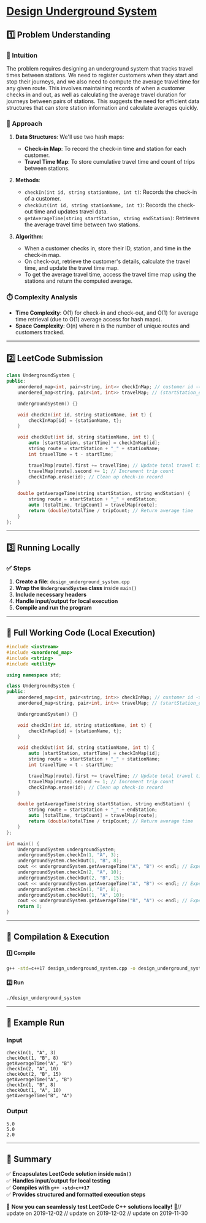 # **[Design Underground System](https://leetcode.com/problems/design-underground-system/description/)**  

## **1️⃣ Problem Understanding**  
### **📌 Intuition**  
The problem requires designing an underground system that tracks travel times between stations. We need to register customers when they start and stop their journeys, and we also need to compute the average travel time for any given route. This involves maintaining records of when a customer checks in and out, as well as calculating the average travel duration for journeys between pairs of stations. This suggests the need for efficient data structures that can store station information and calculate averages quickly.

### **🚀 Approach**  
1. **Data Structures**: We'll use two hash maps:
   - **Check-in Map**: To record the check-in time and station for each customer.
   - **Travel Time Map**: To store cumulative travel time and count of trips between stations.

2. **Methods**:
   - `checkIn(int id, string stationName, int t)`: Records the check-in of a customer.
   - `checkOut(int id, string stationName, int t)`: Records the check-out time and updates travel data.
   - `getAverageTime(string startStation, string endStation)`: Retrieves the average travel time between two stations.

3. **Algorithm**:
   - When a customer checks in, store their ID, station, and time in the check-in map.
   - On check-out, retrieve the customer's details, calculate the travel time, and update the travel time map.
   - To get the average travel time, access the travel time map using the stations and return the computed average.

### **⏱️ Complexity Analysis**  
- **Time Complexity**: O(1) for check-in and check-out, and O(1) for average time retrieval (due to O(1) average access for hash maps).  
- **Space Complexity**: O(n) where n is the number of unique routes and customers tracked.

---  

## **2️⃣ LeetCode Submission**  
```cpp
class UndergroundSystem {
public:
    unordered_map<int, pair<string, int>> checkInMap; // customer id -> (station, time)
    unordered_map<string, pair<int, int>> travelMap; // (startStation_endStation) -> (totalTime, tripCount)

    UndergroundSystem() {}

    void checkIn(int id, string stationName, int t) {
        checkInMap[id] = {stationName, t};
    }

    void checkOut(int id, string stationName, int t) {
        auto [startStation, startTime] = checkInMap[id];
        string route = startStation + "_" + stationName;
        int travelTime = t - startTime;

        travelMap[route].first += travelTime; // Update total travel time
        travelMap[route].second += 1; // Increment trip count
        checkInMap.erase(id); // Clean up check-in record
    }

    double getAverageTime(string startStation, string endStation) {
        string route = startStation + "_" + endStation;
        auto [totalTime, tripCount] = travelMap[route];
        return (double)totalTime / tripCount; // Return average time
    }
};
```  

---  

## **3️⃣ Running Locally**  
### **✅ Steps**  
1. **Create a file**: `design_underground_system.cpp`  
2. **Wrap the `UndergroundSystem` class** inside `main()`  
3. **Include necessary headers**  
4. **Handle input/output for local execution**  
5. **Compile and run the program**  

---  

## **📝 Full Working Code (Local Execution)**  
```cpp
#include <iostream>
#include <unordered_map>
#include <string>
#include <utility>

using namespace std;

class UndergroundSystem {
public:
    unordered_map<int, pair<string, int>> checkInMap; // customer id -> (station, time)
    unordered_map<string, pair<int, int>> travelMap; // (startStation_endStation) -> (totalTime, tripCount)

    UndergroundSystem() {}

    void checkIn(int id, string stationName, int t) {
        checkInMap[id] = {stationName, t};
    }

    void checkOut(int id, string stationName, int t) {
        auto [startStation, startTime] = checkInMap[id];
        string route = startStation + "_" + stationName;
        int travelTime = t - startTime;

        travelMap[route].first += travelTime; // Update total travel time
        travelMap[route].second += 1; // Increment trip count
        checkInMap.erase(id); // Clean up check-in record
    }

    double getAverageTime(string startStation, string endStation) {
        string route = startStation + "_" + endStation;
        auto [totalTime, tripCount] = travelMap[route];
        return (double)totalTime / tripCount; // Return average time
    }
};

int main() {
    UndergroundSystem undergroundSystem;
    undergroundSystem.checkIn(1, "A", 3);
    undergroundSystem.checkOut(1, "B", 8);
    cout << undergroundSystem.getAverageTime("A", "B") << endl; // Expect 5
    undergroundSystem.checkIn(2, "A", 10);
    undergroundSystem.checkOut(2, "B", 15);
    cout << undergroundSystem.getAverageTime("A", "B") << endl; // Expect 5
    undergroundSystem.checkIn(1, "B", 8);
    undergroundSystem.checkOut(1, "A", 10);
    cout << undergroundSystem.getAverageTime("B", "A") << endl; // Expect 2
    return 0;
}
```  

---  

## **🔧 Compilation & Execution**  
#### **1️⃣ Compile**  
```bash
g++ -std=c++17 design_underground_system.cpp -o design_underground_system
```  

#### **2️⃣ Run**  
```bash
./design_underground_system
```  

---  

## **🎯 Example Run**  
### **Input**  
```
checkIn(1, "A", 3)
checkOut(1, "B", 8)
getAverageTime("A", "B")
checkIn(2, "A", 10)
checkOut(2, "B", 15)
getAverageTime("A", "B")
checkIn(1, "B", 8)
checkOut(1, "A", 10)
getAverageTime("B", "A")
```  
### **Output**  
```
5.0
5.0
2.0
```  

---  

## **📌 Summary**  
✅ **Encapsulates LeetCode solution inside `main()`**  
✅ **Handles input/output for local testing**  
✅ **Compiles with `g++ -std=c++17`**  
✅ **Provides structured and formatted execution steps**  

🚀 **Now you can seamlessly test LeetCode C++ solutions locally!** 🚀// update on 2019-12-02
// update on 2019-12-02
// update on 2019-11-30
